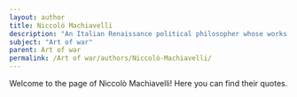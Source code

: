 ```yaml
---
layout: author
title: Niccolò Machiavelli
description: "An Italian Renaissance political philosopher whose works, including 'The Prince', reflect strategic lessons that parallel the teachings in 'The Art of War' regarding power and conflict."
subject: "Art of war"
parent: Art of war
permalink: /Art of war/authors/Niccolò-Machiavelli/
---
```


Welcome to the page of Niccolò Machiavelli! Here you can find their quotes.
